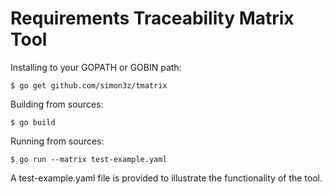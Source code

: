# Requirements Traceability Matrix Tool

Installing to your GOPATH or GOBIN path:

    $ go get github.com/simon3z/tmatrix

Building from sources:

    $ go build

Running from sources:

    $ go run --matrix test-example.yaml

A test-example.yaml file is provided to illustrate the functionality of the tool.
